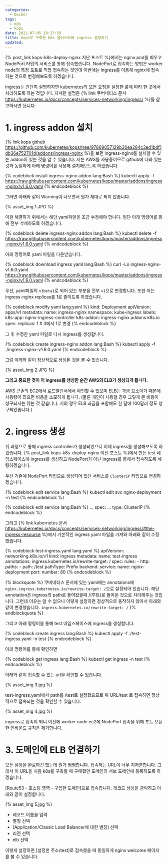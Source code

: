 ```yaml
---
categories:
  - Docker
tags:
  - k8s
  - kops
date: 2021-07-05 18:17:59
title: kops로 구축한 k8s 클러스터에 ingress 설정하기
updated:
---
```


{% post_link kops-k8s-deploy-nginx 지난 포스트 %}에서는 nginx pod를 띄우고 NodePort 타입의 서비스를 통해 접속했습니다.
NodePort로 접속하는 방법은 worker node의 특정 포트로 직접 접속하는 것인데
이번에는 ingress를 이용해 nginx에 접속하는 것으로 변경해보도록 하겠습니다.

ingress는 간단히 설명하자면 kubernetes의 모든 요청을 설정한 룰에 따라 한 곳에서 처리하도록 하는 것입니다.
자세한 설명은 {% link 쿠버네티스 문서 https://kubernetes.io/docs/concepts/services-networking/ingress/ %}를 참고하시면 됩니다.

# 1. ingress addon 설치

{% link kops github https://github.com/kubernetes/kops/tree/97869057129b30ea284c3ed1bdf1db36e752701d/addons/ingress-nginx %}을 보면 ingress-nginx를 설치할 수 있는 addon이 있는 것을 알 수 있습니다.
저는 AWS를 사용중이므로 github에 나와 있는 것과 동일하게 아래 명령어를 사용해 설치해보도록 하겠습니다.

{% codeblock install ingress-nginx addon lang:Bash %}
    kubectl apply -f https://raw.githubusercontent.com/kubernetes/kops/master/addons/ingress-nginx/v1.6.0.yaml
{% endcodeblock %}

그러면 아래와 같이 Warning이 나오면서 뭔가 제대로 되지 않습니다.

{% asset_img 1.JPG %}

이걸 해결하기 위해서는 해당 yaml파일을 조금 수정해야 합니다.
일단 아래 명령어를 통해 전부 삭제하도록 하겠습니다.

{% codeblock delete ingress-nginx addon lang:Bash %}
    kubectl delete -f https://raw.githubusercontent.com/kubernetes/kops/master/addons/ingress-nginx/v1.6.0.yaml
{% endcodeblock %}

아래 명령어로 yaml 파일을 다운받습니다.

{% codeblock download ingress yaml lang:Bash %}
    curl -Lo ingress-nginx-v1.6.0.yaml https://raw.githubusercontent.com/kubernetes/kops/master/addons/ingress-nginx/v1.6.0.yaml
{% endcodeblock %}

우선, yaml파일의 `v1beta1`로 되어 있는 부분을 전부 `v1`으로 변경합니다. 또한 저는 ingress-nginx replicas를 1로 줄이도록 하겠습니다.

{% codeblock modify yaml lang:yaml %}
    kind: Deployment
    apiVersion: apps/v1
    metadata:
      name: ingress-nginx
      namespace: kube-ingress
      labels:
        k8s-app: nginx-ingress-controller
        k8s-addon: ingress-nginx.addons.k8s.io
    spec:
      replicas: 1 # 3에서 1로 변경
{% endcodeblock %}

그 후 수정한 yaml 파일로 다시 ingress를 생성합니다.

{% codeblock create ingress-nginx addon lang:Bash %}
    kubectl apply -f ./ingress-nginx-v1.6.0.yaml
{% endcodeblock %}

그럼 아래와 같이 정상적으로 생성된 것을 볼 수 있습니다.

{% asset_img 2.JPG %}

**그리고 중요한 것이 이 ingress를 생성한 순간 AWS의 ELB가 생성되게 됩니다.**

AWS 콘솔의 EC2에서 로드밸런서에서 확인할 수 있으며 ELB는 과금 요소이기 때문에 사용량이 많으면 비용을 소모하게 됩니다.
(물론 개인이 사용할 경우 그렇게 큰 비용이 청구되지는 않는 것 같습니다. 저의 경우 ELB 과금을 포함해도 한 달에 100달러 정도 청구되었습니다.)

# 2. ingress 생성

위 과정으로 통해 ingress controller가 생성되었으니 이제 ingress를 생성해보도록 하겠습니다.
{% post_link kops-k8s-deploy-nginx 이전 포스트 %}에서 만든 test 네임스페이스에 ingress를 생성하고 NodePort가 아닌 ingress를 통해서 접속하도록 세팅하겠습니다.

우선 기존에 NodePort 타입으로 생성되어 있던 서비스를 `ClusterIP` 타입으로 변경하겠습니다.

{% codeblock edit service lang:Bash %}
    kubectl edit svc nginx-deployment -n test
{% endcodeblock %}

{% codeblock edit service lang:Bash %}
    ...
    spec:
      ...
      type: ClusterIP
{% endcodeblock %}

그리고 {% link kubernetes 문서 https://kubernetes.io/docs/concepts/services-networking/ingress/#the-ingress-resource %}에서 기본적인 ingress yaml 파일을 가져와 아래와 같이 수정했습니다.

{% codeblock test-ingress.yaml lang:yaml %}
    apiVersion: networking.k8s.io/v1
    kind: Ingress
    metadata:
      name: test-ingress
      annotations:
        ingress.kubernetes.io/rewrite-target: /
    spec:
      rules:
      - http:
          paths:
          - path: /test
            pathType: Prefix
            backend:
              service:
                name: nginx-deployment
                port:
                  number: 80
{% endcodeblock %}

{% blockquote %}
    쿠버네티스 문서에 있는 yaml에는 annotaions에 `nginx.ingress.kubernetes.io/rewrite-target: /`으로 설정되어 있습니다.
    해당 annotation은 ingress의 path로 들어왔을때 /(루트)로 들어온 것으로 처리해주는 것입니다. 그런데 이유는 알 수 없으나 이렇게 설정하면 정상적으로 동작하지 않아서 아래와 같이 변경했습니다.
    `ingress.kubernetes.io/rewrite-target: /`
{% endblockquote %}

그리고 아래 명령어를 통해 test 네임스페이스에 ingress를 생성합니다.

{% codeblock create ingress lang:Bash %}
    kubectl apply -f ./test-ingress.yaml -n test
{% endcodeblock %}

아래 명령어를 통해 확인하면

{% codeblock get ingress lang:Bash %}
    kubectl get ingress -n test
{% endcodeblock %}

아래와 같이 접속할 수 있는 url을 확인할 수 있습니다.

{% asset_img 3.jpg %}

test-ingress.yaml에서 path를 /test로 설정했으므로 위 URL/test 로 접속하면 정상적으로 접속되는 것을 확인할 수 있습니다.

{% asset_img 4.jpg %}

ingress로 접속이 되니 이전에 worker node ec2에 NodePort 접속을 위해 포트 오픈한 인바운드 규칙은 제거합니다.

# 3. 도메인에 ELB 연결하기

모든 설정을 완료하긴 했는데 뭔가 찜찜합니다. 접속하는 URL이 너무 지저분합니다.
그래서 이 URL을 처음 k8s를 구축할 때 구매했던 도메인의 서브 도메인에 등록하도록 하겠습니다.

[Route53 - 호스팅 영역 - 구입한 도메인]으로 접속합니다.
레코드 생성을 클릭하고 아래와 같이 설정합니다.

{% asset_img 5.jpg %}

- 레코드 이름을 입력
- 별칭 선택
- [Application/Classic Load Balancer에 대한 별칭] 선택
- 리전 선택
- elb 선택

이렇게 설정하면 [설정한 주소/test]로 접속했을 때 동일하게 nginx welcome 페이지를 볼 수 있습니다.